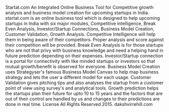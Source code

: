 Startat.com
An Integrated Online Business Tool for Competitive growth analysis and business model creation for upcoming startups in India.
startat.com is an online business tool which is designed to help upcoming startups in India with six major modules, Competitive intelligence, Break Even Analysis, Investor/Startup Connections, Business Model Creation, Customer Validation, Growth Analysis. Competitive Intelligence will help them in being aware of their competitors. Proper analysis and score against their competition will be provided. Break Even Analysis is for those startups who are not that privy with business knowledge and need a helping hand in future prediction depending on their expenses. Investor/Startup connection is a portal for connectivity with like minded startups or investors so that mutual growth/benefit is observed for everyone. Business Model Creation uses Strategyser's famous Business Model Canvas to help map business strategy and lets the user a different model for each usage. Customer Validation gives pitching tips and also analyses the startup from a customer point of view using survey's and analytical tools. Growth prediction helps the startups plan their future for upto 10 to 15 years and the factors that are out of their control are handled by us and changes to their predictions are done in real time.
License
All Rights Reserved 2015. dakshvirrehill.com